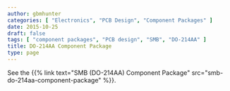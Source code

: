 ```yaml
---
author: gbmhunter
categories: [ "Electronics", "PCB Design", "Component Packages" ]
date: 2015-10-25
draft: false
tags: [ "component packages", "PCB design", "SMB", "DO-214AA" ]
title: DO-214AA Component Package
type: page
---
```


See the {{% link text="SMB (DO-214AA) Component Package" src="smb-do-214aa-component-package" %}}.
